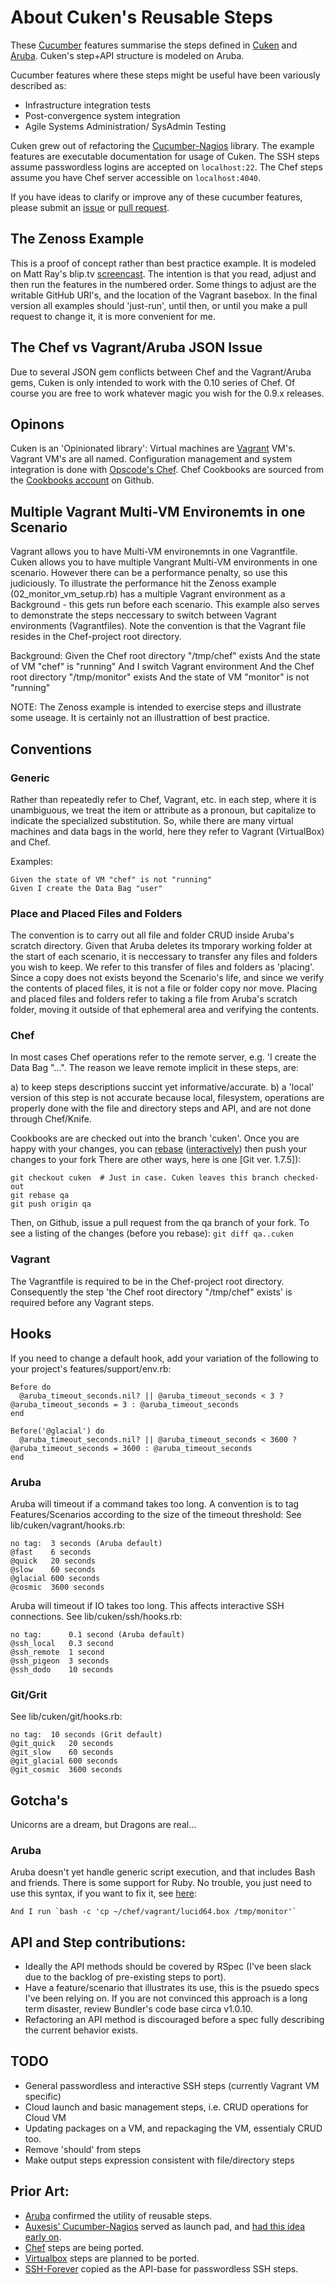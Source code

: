 # About Cuken's Reusable Steps

These [Cucumber][0] features summarise the steps defined in
[Cuken][1] and [Aruba][2]. Cuken's step+API structure is modeled on Aruba.

Cucumber features where these steps might be useful have been variously described as:
- Infrastructure integration tests
- Post-convergence system integration
- Agile Systems Administration/ SysAdmin Testing

Cuken grew out of refactoring the [Cucumber-Nagios][3] library.
The example features are executable documentation for usage of Cuken.
The SSH steps assume passwordless logins are accepted on `localhost:22`.
The Chef steps assume you have Chef server accessible on `localhost:4040`.

If you have ideas to clarify or improve any of these cucumber features,
please submit an [issue][9] or [pull request][8].

## The Zenoss Example
This is a proof of concept rather than best practice example.
It is modeled on Matt Ray's blip.tv [screencast][17].  The intention is that you read, adjust and then run the features
in the numbered order.
Some things to adjust are the writable GitHub URI's, and the location of the Vagrant basebox.
In the final version all examples should 'just-run', until then, or until you make a pull request to change it,
it is more convenient for me.

## The Chef vs Vagrant/Aruba JSON Issue
Due to several JSON gem conflicts between Chef and the Vagrant/Aruba gems, Cuken is only intended
to work with the 0.10 series of Chef.  Of course you are free to work whatever
magic you wish for the 0.9.x releases.

## Opinons
Cuken is an 'Opinionated library':
Virtual machines are [Vagrant][11] VM's.
Vagrant VM's are all named.
Configuration management and system integration is done with [Opscode's Chef][12].
Chef Cookbooks are sourced from the [Cookbooks account][13] on Github.

## Multiple Vagrant Multi-VM Environemts in one Scenario
Vagrant allows you to have Multi-VM environemnts in one Vagrantfile.
Cuken allows you to have multiple Vangrant Multi-VM environments in one scenario.
However there can be a performance penalty, so use this judiciously.  To illustrate the performance hit
the Zenoss example (02_monitor_vm_setup.rb) has a multiple Vagrant environment as a Background - this gets run before
each scenario.  This example also serves to demonstrate the steps neccessary to switch between Vagrant environments
(Vagrantfiles).  Note the convention is that the Vagrant file resides in the Chef-project root directory.

  Background:
    Given the Chef root directory "/tmp/chef" exists
      And the state of VM "chef" is "running"
      And I switch Vagrant environment
      And the Chef root directory "/tmp/monitor" exists
      And the state of VM "monitor" is not "running"

NOTE:
The Zenoss example is intended to exercise steps and illustrate some useage.
It is certainly not an illustrattion of best practice.

## Conventions

### Generic
Rather than repeatedly refer to Chef, Vagrant, etc. in each step, where it is unambiguous,
we treat the item or attribute as a pronoun, but capitalize to indicate the specialized substitution.
So, while there are many virtual machines and data bags in the world, here they refer to
Vagrant (VirtualBox) and Chef.

Examples:

    Given the state of VM "chef" is not "running"
    Given I create the Data Bag "user"

### Place and Placed Files and Folders
The convention is to carry out all file and folder CRUD inside Aruba's scratch directory.
Given that Aruba deletes its tmporary working folder at the start of each scenario, it is  neccessary to transfer any
files and folders you wish to keep.
We refer to this transfer of files and folders as 'placing'.  Since a copy does not exists beyond the Scenario's life,
and since we verify the contents of placed files, it is not a file or folder copy nor move.
Placing and placed files and folders refer to taking a file from Aruba's scratch folder, moving it
outside of that ephemeral area and verifying the contents.

### Chef
In most cases Chef operations refer to the remote server, e.g. 'I create the Data Bag "...".  The reason we leave remote
implicit in these steps, are:

 a) to keep steps descriptions succint yet informative/accurate.
 b) a 'local' version of this step is not accurate because local, filesystem, operations are properly done with the file
and directory steps and API, and are not done through Chef/Knife.

Cookbooks are are checked out into the branch 'cuken'.
Once you are happy with your changes, you can [rebase][14] ([interactively][15]) then push your changes to your fork
There are other ways, here is one [Git ver. 1.7.5]):

    git checkout cuken  # Just in case. Cuken leaves this branch checked-out
    git rebase qa
    git push origin qa

Then, on Github, issue a pull request from the qa branch of your fork.
To see a listing of the changes (before you rebase): `git diff qa..cuken`

### Vagrant
The Vagrantfile is required to be in the Chef-project root directory.  Consequently the step
'the Chef root directory "/tmp/chef" exists' is required before any Vagrant steps.

## Hooks
If you need to change a default hook, add your variation of the following to your project's features/support/env.rb:

    Before do
      @aruba_timeout_seconds.nil? || @aruba_timeout_seconds < 3 ? @aruba_timeout_seconds = 3 : @aruba_timeout_seconds
    end

    Before('@glacial') do
      @aruba_timeout_seconds.nil? || @aruba_timeout_seconds < 3600 ? @aruba_timeout_seconds = 3600 : @aruba_timeout_seconds
    end

### Aruba
Aruba will timeout if a command takes too long.  A convention is to tag Features/Scenarios
according to the size of the timeout threshold:
See lib/cuken/vagrant/hooks.rb:

    no tag:  3 seconds (Aruba default)
    @fast    6 seconds
    @quick   20 seconds
    @slow    60 seconds
    @glacial 600 seconds
    @cosmic  3600 seconds

Aruba will timeout if IO takes too long.  This affects interactive SSH connections.
See lib/cuken/ssh/hooks.rb:

    no tag:      0.1 second (Aruba default)
    @ssh_local   0.3 second
    @ssh_remote  1 second
    @ssh_pigeon  3 seconds
    @ssh_dodo    10 seconds

### Git/Grit
See lib/cuken/git/hooks.rb:

    no tag:  10 seconds (Grit default)
    @git_quick   20 seconds
    @git_slow    60 seconds
    @git_glacial 600 seconds
    @git_cosmic  3600 seconds

## Gotcha's
Unicorns are a dream, but Dragons are real...
### Aruba
Aruba doesn't yet handle generic script execution, and that includes Bash and friends.  There is some support for Ruby.
No trouble, you just need to use this syntax, if you want to fix it, see [here][16]:

    And I run `bash -c 'cp ~/chef/vagrant/lucid64.box /tmp/monitor'`

## API and Step contributions:
- Ideally the API methods should be covered by RSpec (I've been slack due to the backlog of pre-existing steps to port).
- Have a feature/scenario that illustrates its use, this is the psuedo specs I've been relying on.  If you are not
convinced this approach is a long term disaster, review Bundler's code base circa v1.0.10.
- Refactoring an API method is discouraged before a spec fully describing the current behavior exists.

## TODO
- General passwordless and interactive SSH steps (currently Vagrant VM specific)
- Cloud launch and basic management steps, i.e. CRUD operations for Cloud VM
- Updating packages on a VM, and repackaging the VM, essentialy CRUD too.
- Remove 'should' from steps
- Make output steps expression consistent with file/directory steps

## Prior Art:
- [Aruba][2] confirmed the utility of reusable steps.
- [Auxesis' Cucumber-Nagios][4] served as launch pad, and [had this idea early on][10].
- [Chef][5] steps are being ported.
- [Virtualbox][6] steps are planned to be ported.
- [SSH-Forever][7] copied as the API-base for passwordless SSH steps.

[0]: https://github.com/aslakhellesoy/cucumber
[1]: https://github.com/hedgehog/cuken
[2]: https://github.com/aslakhellesoy/aruba
[3]: https://github.com/hedgehog/cucumber-nagios
[4]: https://github.com/auxesis/cucumber-nagios
[5]: https://github.com/opscode/chef
[6]: https://github.com/mitchellh/virtualbox
[7]: https://github.com/mattwynne/ssh-forever
[8]: http://help.github.com/pull-requests
[9]: https://github.com/hedgehog/cuken/issues
[10]: http://groups.google.com/group/agile-system-administration/msg/4128b2de36ccf899
[11]: http://vagrantup.com/
[12]: http://wiki.opscode.com/display/chef/Home
[13]: https://github.com/cookbooks/
[14]: http://book.git-scm.com/4_rebasing.html
[15]: http://book.git-scm.com/4_interactive_rebasing.html
[16]: https://github.com/aslakhellesoy/aruba/issues/69
[17]: http://blip.tv/file/4687890

